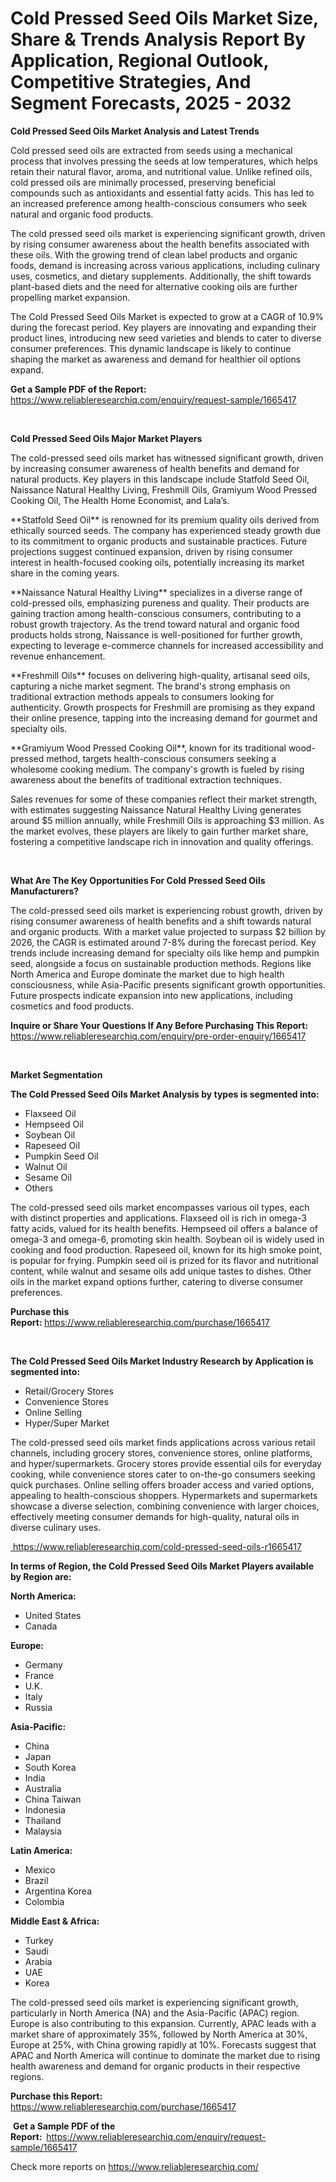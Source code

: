 <p><h1>Cold Pressed Seed Oils Market Size, Share & Trends Analysis Report By Application, Regional Outlook, Competitive Strategies, And Segment Forecasts, 2025 - 2032</h1></p><p><strong>Cold Pressed Seed Oils Market Analysis and Latest Trends</strong></p>
<p><p>Cold pressed seed oils are extracted from seeds using a mechanical process that involves pressing the seeds at low temperatures, which helps retain their natural flavor, aroma, and nutritional value. Unlike refined oils, cold pressed oils are minimally processed, preserving beneficial compounds such as antioxidants and essential fatty acids. This has led to an increased preference among health-conscious consumers who seek natural and organic food products.</p><p>The cold pressed seed oils market is experiencing significant growth, driven by rising consumer awareness about the health benefits associated with these oils. With the growing trend of clean label products and organic foods, demand is increasing across various applications, including culinary uses, cosmetics, and dietary supplements. Additionally, the shift towards plant-based diets and the need for alternative cooking oils are further propelling market expansion.</p><p>The Cold Pressed Seed Oils Market is expected to grow at a CAGR of 10.9% during the forecast period. Key players are innovating and expanding their product lines, introducing new seed varieties and blends to cater to diverse consumer preferences. This dynamic landscape is likely to continue shaping the market as awareness and demand for healthier oil options expand.</p></p>
<p><strong>Get a Sample PDF of the Report:&nbsp;</strong> <a href="https://www.reliableresearchiq.com/enquiry/request-sample/1665417?utm_campaign=2309&utm_medium=2&utm_source=Github&utm_content=ia&utm_term=14022025&utm_id=cold-pressed-seed-oils">https://www.reliableresearchiq.com/enquiry/request-sample/1665417</a></p>
<p>&nbsp;</p>
<p><strong>Cold Pressed Seed Oils Major Market Players</strong></p>
<p><p>The cold-pressed seed oils market has witnessed significant growth, driven by increasing consumer awareness of health benefits and demand for natural products. Key players in this landscape include Statfold Seed Oil, Naissance Natural Healthy Living, Freshmill Oils, Gramiyum Wood Pressed Cooking Oil, The Health Home Economist, and Lala’s.</p><p>**Statfold Seed Oil** is renowned for its premium quality oils derived from ethically sourced seeds. The company has experienced steady growth due to its commitment to organic products and sustainable practices. Future projections suggest continued expansion, driven by rising consumer interest in health-focused cooking oils, potentially increasing its market share in the coming years.</p><p>**Naissance Natural Healthy Living** specializes in a diverse range of cold-pressed oils, emphasizing pureness and quality. Their products are gaining traction among health-conscious consumers, contributing to a robust growth trajectory. As the trend toward natural and organic food products holds strong, Naissance is well-positioned for further growth, expecting to leverage e-commerce channels for increased accessibility and revenue enhancement.</p><p>**Freshmill Oils** focuses on delivering high-quality, artisanal seed oils, capturing a niche market segment. The brand's strong emphasis on traditional extraction methods appeals to consumers looking for authenticity. Growth prospects for Freshmill are promising as they expand their online presence, tapping into the increasing demand for gourmet and specialty oils.</p><p>**Gramiyum Wood Pressed Cooking Oil**, known for its traditional wood-pressed method, targets health-conscious consumers seeking a wholesome cooking medium. The company's growth is fueled by rising awareness about the benefits of traditional extraction techniques.</p><p>Sales revenues for some of these companies reflect their market strength, with estimates suggesting Naissance Natural Healthy Living generates around $5 million annually, while Freshmill Oils is approaching $3 million. As the market evolves, these players are likely to gain further market share, fostering a competitive landscape rich in innovation and quality offerings.</p></p>
<p>&nbsp;</p>
<p><strong>What Are The Key Opportunities For Cold Pressed Seed Oils Manufacturers?</strong></p>
<p><p>The cold-pressed seed oils market is experiencing robust growth, driven by rising consumer awareness of health benefits and a shift towards natural and organic products. With a market value projected to surpass $2 billion by 2026, the CAGR is estimated around 7-8% during the forecast period. Key trends include increasing demand for specialty oils like hemp and pumpkin seed, alongside a focus on sustainable production methods. Regions like North America and Europe dominate the market due to high health consciousness, while Asia-Pacific presents significant growth opportunities. Future prospects indicate expansion into new applications, including cosmetics and food products.</p></p>
<p><strong>Inquire or Share Your Questions If Any Before Purchasing This Report:</strong> <a href="https://www.reliableresearchiq.com/enquiry/pre-order-enquiry/1665417?utm_campaign=2309&utm_medium=2&utm_source=Github&utm_content=ia&utm_term=14022025&utm_id=cold-pressed-seed-oils">https://www.reliableresearchiq.com/enquiry/pre-order-enquiry/1665417</a></p>
<p>&nbsp;</p>
<p><strong>Market Segmentation</strong></p>
<p><strong>The Cold Pressed Seed Oils Market Analysis by types is segmented into:</strong></p>
<p><ul><li>Flaxseed Oil</li><li>Hempseed Oil</li><li>Soybean Oil</li><li>Rapeseed Oil</li><li>Pumpkin Seed Oil</li><li>Walnut Oil</li><li>Sesame Oil</li><li>Others</li></ul></p>
<p><p>The cold-pressed seed oils market encompasses various oil types, each with distinct properties and applications. Flaxseed oil is rich in omega-3 fatty acids, valued for its health benefits. Hempseed oil offers a balance of omega-3 and omega-6, promoting skin health. Soybean oil is widely used in cooking and food production. Rapeseed oil, known for its high smoke point, is popular for frying. Pumpkin seed oil is prized for its flavor and nutritional content, while walnut and sesame oils add unique tastes to dishes. Other oils in the market expand options further, catering to diverse consumer preferences.</p></p>
<p><strong>Purchase this Report:&nbsp;</strong><a href="https://www.reliableresearchiq.com/purchase/1665417?utm_campaign=2309&utm_medium=2&utm_source=Github&utm_content=ia&utm_term=14022025&utm_id=cold-pressed-seed-oils">https://www.reliableresearchiq.com/purchase/1665417</a></p>
<p>&nbsp;</p>
<p><strong>The Cold Pressed Seed Oils Market Industry Research by Application is segmented into:</strong></p>
<p><ul><li>Retail/Grocery Stores</li><li>Convenience Stores</li><li>Online Selling</li><li>Hyper/Super Market</li></ul></p>
<p><p>The cold-pressed seed oils market finds applications across various retail channels, including grocery stores, convenience stores, online platforms, and hyper/supermarkets. Grocery stores provide essential oils for everyday cooking, while convenience stores cater to on-the-go consumers seeking quick purchases. Online selling offers broader access and varied options, appealing to health-conscious shoppers. Hypermarkets and supermarkets showcase a diverse selection, combining convenience with larger choices, effectively meeting consumer demands for high-quality, natural oils in diverse culinary uses.</p></p>
<p><a href="https://www.reliableresearchiq.com/cold-pressed-seed-oils-r1665417?utm_campaign=2309&utm_medium=2&utm_source=Github&utm_content=ia&utm_term=14022025&utm_id=cold-pressed-seed-oils">&nbsp;https://www.reliableresearchiq.com/cold-pressed-seed-oils-r1665417</a></p>
<p><strong>In terms of Region, the Cold Pressed Seed Oils Market Players available by Region are:</strong></p>
<p>
    <p> <strong> North America: </strong>
        <ul>
            <li>United States</li>
            <li>Canada</li>
        </ul>
        </p> 
    <p> <strong> Europe: </strong>
        <ul>
            <li>Germany</li>
            <li>France</li>
            <li>U.K.</li>
            <li>Italy</li>
            <li>Russia</li>
        </ul>
        </p> 
    <p> <strong> Asia-Pacific: </strong>
        <ul>
            <li>China</li>
            <li>Japan</li>
            <li>South Korea</li>
            <li>India</li>
            <li>Australia</li>
            <li>China Taiwan</li>
            <li>Indonesia</li>
            <li>Thailand</li>
            <li>Malaysia</li>
        </ul>
        </p> 
    <p> <strong> Latin America: </strong>
        <ul>
            <li>Mexico</li>
            <li>Brazil</li>
            <li>Argentina Korea</li>
            <li>Colombia</li>
        </ul>
        </p> 
    <p> <strong> Middle East & Africa: </strong>
        <ul>
            <li>Turkey</li>
            <li>Saudi</li>
            <li>Arabia</li>
            <li>UAE</li>
            <li>Korea</li>
        </ul>
    </p>
    </p>
<p><p>The cold-pressed seed oils market is experiencing significant growth, particularly in North America (NA) and the Asia-Pacific (APAC) region. Europe is also contributing to this expansion. Currently, APAC leads with a market share of approximately 35%, followed by North America at 30%, Europe at 25%, with China growing rapidly at 10%. Forecasts suggest that APAC and North America will continue to dominate the market due to rising health awareness and demand for organic products in their respective regions.</p></p>
<p><strong>Purchase this Report: </strong><a href="https://www.reliableresearchiq.com/purchase/1665417?utm_campaign=2309&utm_medium=2&utm_source=Github&utm_content=ia&utm_term=14022025&utm_id=cold-pressed-seed-oils">https://www.reliableresearchiq.com/purchase/1665417</a></p>
<p>&nbsp;<strong>Get a Sample PDF of the Report:&nbsp;&nbsp;</strong><a href="https://www.reliableresearchiq.com/enquiry/request-sample/1665417?utm_campaign=2309&utm_medium=2&utm_source=Github&utm_content=ia&utm_term=14022025&utm_id=cold-pressed-seed-oils">https://www.reliableresearchiq.com/enquiry/request-sample/1665417</a></p>
<p><strong></strong></p>
<p>Check more reports on <a href="https://www.reliableresearchiq.com/?utm_campaign=2309&utm_medium=2&utm_source=Github&utm_content=ia&utm_term=14022025&utm_id=cold-pressed-seed-oils">https://www.reliableresearchiq.com/</a></p>